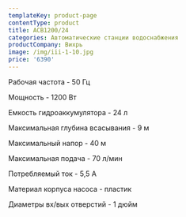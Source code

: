 ```yaml
---
templateKey: product-page
contentType: product
title: АСВ1200/24
categories: Автоматические станции водоснабжения
productCompany: Вихрь
image: /img/iii-1-10.jpg
price: '6390'
---
```

Рабочая частота - 50 Гц

Мощность - 1200 Вт

Емкость гидроаккумулятора - 24 л

Максимальная глубина всасывания - 9 м

Максимальный напор - 40 м

Максимальная подача - 70 л/мин

Потребляемый ток - 5,5 А

Материал корпуса насоса - пластик

Диаметры вх/вых отверстий - 1 дюйм
